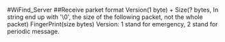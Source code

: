 #WiFind_Server
##Receive parket format
Version(1 byte) + Size(? bytes, In string end up with '\0', the size of the following packet, not the whole packet)
FingerPrint(size bytes)
Version: 1 stand for emergency, 2 stand for periodic message.
